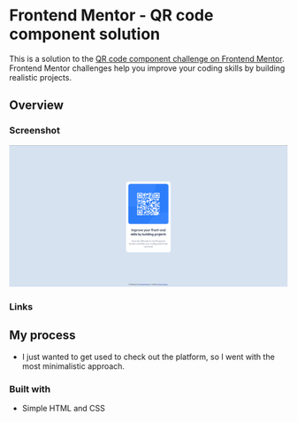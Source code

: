 # Frontend Mentor - QR code component solution

This is a solution to the [QR code component challenge on Frontend Mentor](https://www.frontendmentor.io/challenges/qr-code-component-iux_sIO_H). Frontend Mentor challenges help you improve your coding skills by building realistic projects.

## Overview

### Screenshot

![Screenshot of solution](solution-screenshot.PNG)

### Links

## My process

- I just wanted to get used to check out the platform, so I went with the most minimalistic approach.

### Built with

- Simple HTML and CSS
